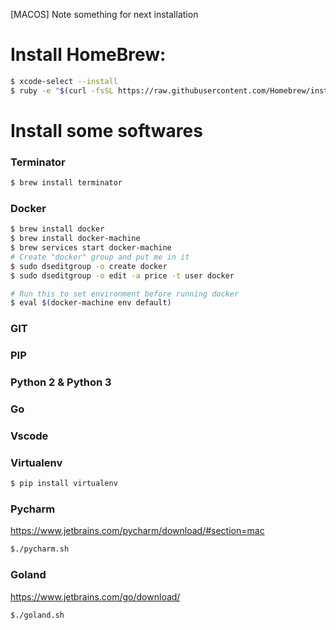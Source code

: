 [MACOS] Note something for next installation

# Install HomeBrew:
```bash
$ xcode-select --install
$ ruby -e "$(curl -fsSL https://raw.githubusercontent.com/Homebrew/install/master/install)"
```

# Install some softwares
### Terminator
```bash
$ brew install terminator
```

### Docker
```bash
$ brew install docker
$ brew install docker-machine
$ brew services start docker-machine
# Create "docker" group and put me in it
$ sudo dseditgroup -o create docker
$ sudo dseditgroup -o edit -a price -t user docker

# Run this to set environment before running docker
$ eval $(docker-machine env default)
```

### GIT

### PIP

### Python 2 & Python 3

### Go

### Vscode

### Virtualenv
```bash
$ pip install virtualenv
```
### Pycharm
https://www.jetbrains.com/pycharm/download/#section=mac
```bash
$./pycharm.sh
```

### Goland
https://www.jetbrains.com/go/download/
```bash
$./goland.sh
```
